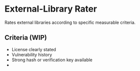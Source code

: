 # External-Library Rater

Rates external libraries according to specific measurable criteria.

## Criteria (WIP)

* License clearly stated
* Vulnerability history
* Strong hash or verification key available
* 
